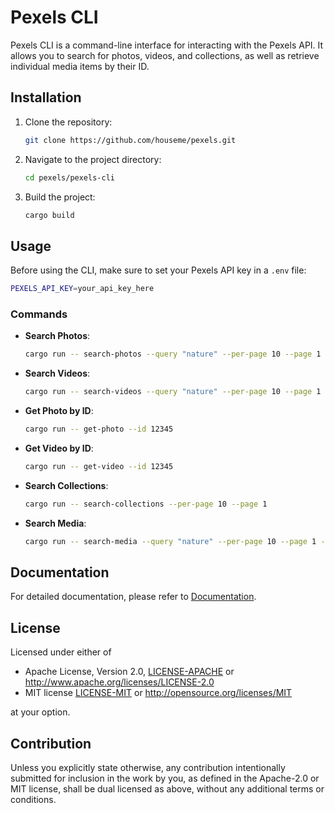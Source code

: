 # Pexels CLI

Pexels CLI is a command-line interface for interacting with the Pexels API. It allows you to search for photos, videos, and collections, as well as retrieve individual media items by their ID.

## Installation

1. Clone the repository:
    ```sh
    git clone https://github.com/houseme/pexels.git
    ```

2. Navigate to the project directory:
    ```sh
    cd pexels/pexels-cli
    ```

3. Build the project:
    ```sh
    cargo build
    ```

## Usage

Before using the CLI, make sure to set your Pexels API key in a `.env` file:

```sh
PEXELS_API_KEY=your_api_key_here
```

### Commands

- **Search Photos**:
    ```sh
    cargo run -- search-photos --query "nature" --per-page 10 --page 1
    ```

- **Search Videos**:
    ```sh
    cargo run -- search-videos --query "nature" --per-page 10 --page 1
    ```

- **Get Photo by ID**:
    ```sh
    cargo run -- get-photo --id 12345
    ```

- **Get Video by ID**:
    ```sh
    cargo run -- get-video --id 12345
    ```

- **Search Collections**:
    ```sh
    cargo run -- search-collections --per-page 10 --page 1
    ```

- **Search Media**:
    ```sh
    cargo run -- search-media --query "nature" --per-page 10 --page 1 --type "photo" --sort "latest"
    ```

## Documentation

For detailed documentation, please refer to [Documentation](https://docs.rs/pexels-cli).

## License

Licensed under either of

* Apache License, Version 2.0, [LICENSE-APACHE](../LICENSE-APACHE) or http://www.apache.org/licenses/LICENSE-2.0
* MIT license [LICENSE-MIT](../LICENSE-MIT) or http://opensource.org/licenses/MIT

at your option.

## Contribution

Unless you explicitly state otherwise, any contribution intentionally submitted for inclusion in the work by you, as
defined in the Apache-2.0 or MIT license, shall be dual licensed as above, without any additional terms or conditions.
